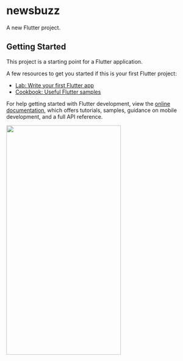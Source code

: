 # newsbuzz

A new Flutter project.

## Getting Started

This project is a starting point for a Flutter application.

A few resources to get you started if this is your first Flutter project:

- [Lab: Write your first Flutter app](https://docs.flutter.dev/get-started/codelab)
- [Cookbook: Useful Flutter samples](https://docs.flutter.dev/cookbook)

For help getting started with Flutter development, view the
[online documentation](https://docs.flutter.dev/), which offers tutorials,
samples, guidance on mobile development, and a full API reference.

<!DOCTYPE html>
<html lang="en">
  <body>
    <img src="https://drive.google.com/uc?export=view&id=1XrMLivYUOuAIWr0a6scMWDovRlywYxGw" height="600" width="300"/>
  </body>
 </html>

